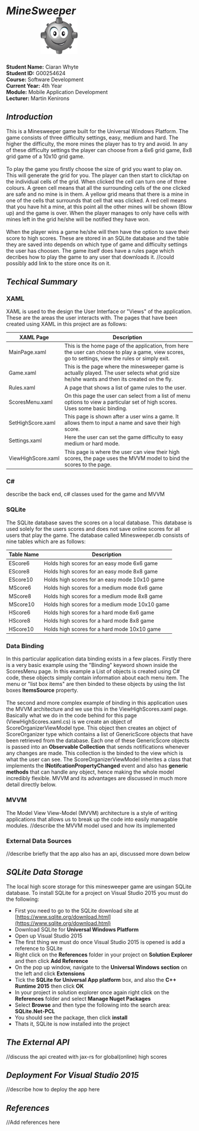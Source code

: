 # **_MineSweeper_** &nbsp; &nbsp; &nbsp; &nbsp; &nbsp; &nbsp; &nbsp; &nbsp; &nbsp; &nbsp; &nbsp; &nbsp; &nbsp; &nbsp; &nbsp; &nbsp; &nbsp; &nbsp;  &nbsp; &nbsp; &nbsp; &nbsp; &nbsp; &nbsp; &nbsp; &nbsp; &nbsp; &nbsp; &nbsp; &nbsp;  ![Constituencies](/ReadMeImages/Minesweeper1.png)

**Student Name:** Ciaran Whyte </br>
**Student ID:** G00254624 </br>
**Course:** Software Development </br>
**Current Year:** 4th Year </br>
**Module:** Mobile Application Development </br>
**Lecturer:** Martin Kenirons </br>

## **_Introduction_**
This is a Minesweeper game built for the Universal Windows Platform. The game consists of three difficulty settings, easy, medium and hard. The higher the difficulty, 
the more mines the player has to try and avoid. In any of these difficulty settings the player can choose from a 6x6 grid game, 8x8 grid game of a 10x10 grid game. <br><br>
To play the game you firstly choose the size of grid you want to play on. This will generate the grid for you. The player can then start to click/tap on the individual cells
of the grid. When clicked the cell can turn one of three colours. A green cell means that all the surrounding cells of the one clicked are safe and no mine is in them. A yellow 
grid means that there is a mine in one of the cells that surrounds that cell that was clicked. A red cell means that you have hit a mine, at this point all the other mines will
be shown (Blow up) and the game is over. When the player manages to only have cells with mines left in the grid he/she will be notified they have won. <br><br>
When the player wins a game he/she will then have the option to save their score to high scores. These are stored in an SQLite database and the table they are saved into depends
on which type of game and difficulty settings the user has choosen. The game itself does have a rules page which decribes how to play the game to any user that downloads it.
//could possibly add link to the store once its on it.

## **_Techical Summary_**

### **XAML**
XAML is used to the design the User Interface or "Views" of the application. These are the areas the user interacts with. The pages that have been created using XAML in
this project are as follows:

XAML Page | Description
------------ | -------------
MainPage.xaml | This is the home page of the application, from here the user can choose to play a game, view scores, go to settings, view the rules or simply exit.
Game.xaml | This is the page where the minesweeper game is actually played. The user selects what grid size he/she wants and then its created on the fly.
Rules.xaml | A page that shows a list of game rules to the user.
ScoresMenu.xaml | On this page the user can select from a list of menu options to view a particular set of high scores. Uses some basic binding.
SetHighScore.xaml | This page is shown after a user wins a game. It allows them to input a name and save their high score.
Settings.xaml | Here the user can set the game difficulty to easy medium or hard mode.
ViewHighScore.xaml | This page is where the user can view their high scores, the page uses the MVVM model to bind the scores to the page.

### **C#**
describe the back end, c# classes used for the game and MVVM

### **SQLite**
The SQLite database saves the scores on a local database. This database is used solely for the users scores and does not save online scores for all users that play the game.
The database called Minesweeper.db consists of nine tables which are as follows:

Table Name | Description
------------ | -------------
EScore6 | Holds high scores for an easy mode 6x6 game
EScore8 | Holds high scores for an easy mode 8x8 game
EScore10 | Holds high scores for an easy mode 10x10 game
MScore6 | Holds high scores for a medium mode 6x6 game
MScore8 | Holds high scores for a medium mode 8x8 game
MScore10 | Holds high scores for a medium mode 10x10 game
HScore6 | Holds high scores for a hard mode 6x6 game
HScore8 | Holds high scores for a hard mode 8x8 game
HScore10 | Holds high scores for a hard mode 10x10 game


### **Data Binding**
In this particular application data binding exists in a few places. Firstly there is a very basic example using the "Binding" keyword shown inside the ScoresMenu page.
In this example a List of objects is created using C# code, these objects simply contain information about each menu item. The menu or "list box items" are 
then binded to these objects by using the list boxes **ItemsSource** property.<br><br>
The second and more complex example of binding in this application uses the MVVM architecture and we use this in the ViewHighScores.xaml page. 
Basically what we do in the code behind for this page (ViewHighScores.xaml.cs) is we create an object of ScoreOrganizerViewModel type. This object then creates an object 
of ScoreOrganizer type which contains a list of GenericScore objects that have been retrieved from the database. Each one of these GenericScore objects is passed into an 
**Observable Collection** that sends notifications whenever any changes are made. This collection is the binded to the view which is what the user can see. The 
ScoreOrganizerViewModel inherites a class that implements the **INotifcationPropertyChanged** event and also has **generic methods** that can handle any object, hence making the
whole model incredibly flexible. MVVM and its advantages are discussed in much more detail directly below.

### **MVVM**
The Model View View-Model (MVVM) architecture is a style of writing applications that allows us to break up the code into easily managable modules.
//describe the MVVM model used and how its implemented

### **External Data Sources**
//describe briefly that the app also has an api, discussed more down below


## **_SQLite Data Storage_**
The local high score storage for this minesweeper game are usingan SQLite database. To install SQLite for a project on Visual Studio 2015 you must do the following:
- First you need to go to the SQLite download site at [https://www.sqlite.org/download.html](https://www.sqlite.org/download.html)
- Download SQLite for **Universal Windows Platform**
- Open up Visual Studio 2015
- The first thing we must do once Visual Studio 2015 is opened is add a reference to SQLite
- Right click on the **References** folder in your project on **Solution Explorer** and then click **Add Reference**
- On the pop up window, navigate to the **Universal Windows section** on the left and click **Extensions** 
- Tick the **SQLite for Universal App platform** box, and also the **C++ Runtime 2015** then click **OK**
- In your project in solution explorer once again right click on the **References** folder and select **Manage Nuget Packages**
- Select **Browse** and then type the following into the search area: **SQLite.Net-PCL**
- You should see the package, then click **install**
- Thats it, SQLite is now installed into the project

## **_The External API_**
//discuss the api created with jax-rs for global(online) high scores

## **_Deployment For Visual Studio 2015_**
//describe how to deploy the app here

## **_References_**
//Add references here